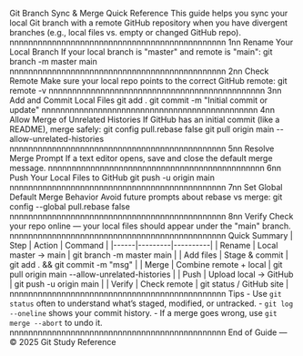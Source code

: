 Git Branch Sync & Merge Quick Reference
This guide helps you sync your local Git branch with a remote GitHub repository when you have
divergent branches (e.g., local files vs. empty or changed GitHub repo).
nnnnnnnnnnnnnnnnnnnnnnnnnnnnnnnnnnnnnnnnnnnnnn 1nn Rename Your
Local Branch If your local branch is "master" and remote is "main": git branch -m master main
nnnnnnnnnnnnnnnnnnnnnnnnnnnnnnnnnnnnnnnnnnnnnn 2nn Check Remote
Make sure your local repo points to the correct GitHub remote: git remote -v
nnnnnnnnnnnnnnnnnnnnnnnnnnnnnnnnnnnnnnnnnnnnnn 3nn Add and Commit
Local Files git add . git commit -m "Initial commit or update"
nnnnnnnnnnnnnnnnnnnnnnnnnnnnnnnnnnnnnnnnnnnnnn 4nn Allow Merge of
Unrelated Histories If GitHub has an initial commit (like a README), merge safely: git config
pull.rebase false git pull origin main --allow-unrelated-histories
nnnnnnnnnnnnnnnnnnnnnnnnnnnnnnnnnnnnnnnnnnnnnn 5nn Resolve Merge
Prompt If a text editor opens, save and close the default merge message.
nnnnnnnnnnnnnnnnnnnnnnnnnnnnnnnnnnnnnnnnnnnnnn 6nn Push Your Local
Files to GitHub git push -u origin main
nnnnnnnnnnnnnnnnnnnnnnnnnnnnnnnnnnnnnnnnnnnnnn 7nn Set Global
Default Merge Behavior Avoid future prompts about rebase vs merge: git config --global pull.rebase
false nnnnnnnnnnnnnnnnnnnnnnnnnnnnnnnnnnnnnnnnnnnnnn 8nn Verify
Check your repo online — your local files should appear under the "main" branch.
nnnnnnnnnnnnnnnnnnnnnnnnnnnnnnnnnnnnnnnnnnnnnn Quick Summary |
Step | Action | Command | |------|---------|----------| | Rename | Local master → main | git branch -m
master main | | Add files | Stage & commit | git add . && git commit -m "msg" | | Merge | Combine
remote + local | git pull origin main --allow-unrelated-histories | | Push | Upload local → GitHub | git
push -u origin main | | Verify | Check remote | git status / GitHub site |
nnnnnnnnnnnnnnnnnnnnnnnnnnnnnnnnnnnnnnnnnnnnnn Tips - Use `git status`
often to understand what’s staged, modified, or untracked. - `git log --oneline` shows your commit
history. - If a merge goes wrong, use `git merge --abort` to undo it.
nnnnnnnnnnnnnnnnnnnnnnnnnnnnnnnnnnnnnnnnnnnnnn End of Guide — ©
2025 Git Study Reference
